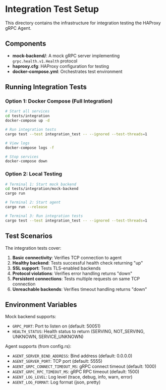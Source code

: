 # Integration Test Setup

This directory contains the infrastructure for integration testing the HAProxy gRPC Agent.

## Components

- **mock-backend/**: A mock gRPC server implementing `grpc.health.v1.Health` protocol
- **haproxy.cfg**: HAProxy configuration for testing
- **docker-compose.yml**: Orchestrates test environment

## Running Integration Tests

### Option 1: Docker Compose (Full Integration)

```bash
# Start all services
cd tests/integration
docker-compose up -d

# Run integration tests
cargo test --test integration_test -- --ignored --test-threads=1

# View logs
docker-compose logs -f

# Stop services
docker-compose down
```

### Option 2: Local Testing

```bash
# Terminal 1: Start mock backend
cd tests/integration/mock-backend
cargo run

# Terminal 2: Start agent
cargo run --release

# Terminal 3: Run integration tests
cargo test --test integration_test -- --ignored --test-threads=1
```

## Test Scenarios

The integration tests cover:

1. **Basic connectivity**: Verifies TCP connection to agent
2. **Healthy backend**: Tests successful health check returning "up"
3. **SSL support**: Tests TLS-enabled backends
4. **Protocol violations**: Verifies error handling returns "down"
5. **Persistent connections**: Tests multiple requests on same TCP connection
6. **Unreachable backends**: Verifies timeout handling returns "down"

## Environment Variables

Mock backend supports:
- `GRPC_PORT`: Port to listen on (default: 50051)
- `HEALTH_STATUS`: Health status to return (SERVING, NOT_SERVING, UNKNOWN, SERVICE_UNKNOWN)

Agent supports (from config.rs):
- `AGENT_SERVER_BIND_ADDRESS`: Bind address (default: 0.0.0.0)
- `AGENT_SERVER_PORT`: TCP port (default: 5555)
- `AGENT_GRPC_CONNECT_TIMEOUT_MS`: gRPC connect timeout (default: 1000)
- `AGENT_GRPC_RPC_TIMEOUT_MS`: gRPC RPC timeout (default: 1500)
- `AGENT_LOG_LEVEL`: Log level (trace, debug, info, warn, error)
- `AGENT_LOG_FORMAT`: Log format (json, pretty)
